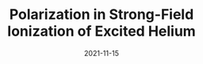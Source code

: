 ---
title: "Polarization in Strong-Field Ionization of Excited Helium"
collection: publications
permalink: " /publication/2021-11-15-Polarization in Strong-Field Ionization of Excited Helium"
date: 2021-11-15
venue: 'J. Phys. B: At. Mol. Opt. Phys.'
paperurl: 'https://iopscience.iop.org/article/10.1088/1361-6455/ac2e4a'
citation: 'A. C. Bray, A. S. Maxwell, Y. Kissin, M. Ruberti, M. F. Ciappina, V. Averbukh and C. Figueira De Morisson Faria, J. Phys. B: At. Mol. Opt. Phys. 54 194002 (2021)'
---